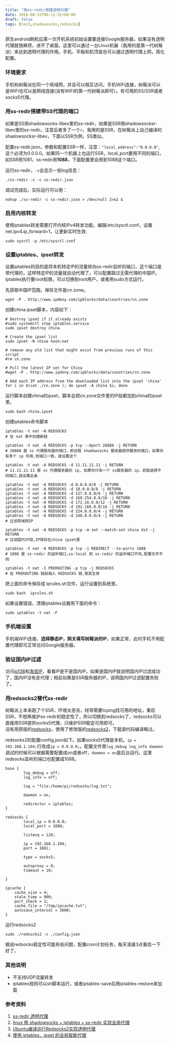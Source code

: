 ```yaml
---
title: "用ss-redir搭建透明代理"
date: 2018-08-31T06:11:31+08:00
draft: false
tags: [tech,shadowsocks,redsocks]
---
```


原生android刷机后第一次开机系统初始设置要连接Google服务器，如果没有透明代理就很麻烦，进不了桌面。这里可以通过一台Linux机器（我用的是第一代树莓派）来达到透明代理的作用。手机、平板和机顶盒也可以通过透明代理上网，简化配置。

<!--more-->

### 环境要求

手机和树莓派在同一个局域网，并且可以相互访问，手机WiFi连接，树莓派可以是WiFi也可以是网线连接(没有WiFi的第一代树莓派即可）。有可用的SS/SSR或者socks5代理。

### 用ss-redir搭建带SS代理的端口

如果是SS用shadowsocks-libev里的ss-redir，如果是SSR用shadowsocksr-libev里的ss-redir。注意后者多了一个`r`。我用的是SSR，在树莓派上自己编译的shadowsocksr-libev，下面以SSR为例，SS类似。

配置ss-redir.json，参数和配置SSR一样，注意：`"local_address":"0.0.0.0"`,  这个必须为0.0.0.0。如果同一个机器上也运行SSR，local_port要用不同的端口，如SSR用1081，ss-redir用**1088**，下面配置里会用到1088这个端口。

运行ss-redir，`-v`会显示一些log信息：

```
./ss-redir -v -c ss-redir.json
```

调试完成后，实际运行可以用：

```
nohup ./ss-redir -c ss-redir.json > /dev/null 2>&1 &
```

### 启用内核转发

使用iptables转发需要打开内核IPv4转发功能，编辑/etc/sysctl.conf，设置net.ipv4.ip_forward=1，让更新实时生效: 

```
sudo sysctl -p /etc/sysctl.conf
```

### 设置iptables、ipset转发

设置iptables的目的是将本机特定IP的流量转向ss-redir监听的端口，这个端口是带代理的，这样特定IP的流量就自动代理了。可以配置跳过无需代理的中国IP。iptables执行要root权限，可以切换到root用户，或者用sudo方式运行。

先获取中国IP范围，保存文件是cn.zone。

```
wget -P . http://www.ipdeny.com/ipblocks/data/countries/cn.zone
```

创建china.ipset脚本，内容如下：

```
# Destroy ipset if it already exists
#sudo systemctl stop iptables.service
sudo ipset destroy china

# Create the ipset list
sudo ipset -N china hash:net

# remove any old list that might exist from previous runs of this script
#rm cn.zone

# Pull the latest IP set for China
#wget -P . http://www.ipdeny.com/ipblocks/data/countries/cn.zone

# Add each IP address from the downloaded list into the ipset 'china'
for i in $(cat ./cn.zone ); do ipset -A china $i; done
```

运行脚本创建china的ipset，脚本会把cn.zone文件里的IP段都加到china的ipset里。

```
sudo bash china.ipset
```

创建iptables命令脚本

```
iptables -t nat -N REDSOCKS
# 在 nat 表中创建新链

iptables -t nat -A REDSOCKS -p tcp --dport 28888 -j RETURN
# 28888 是 ss 代理服务器的端口，即远程 shadowsocks 服务器提供服务的端口，如果你有多个 ip 可用,但端口一致，就设置这个

iptables -t nat -A REDSOCKS -d 11.11.11.11 -j RETURN
# 11.11.11.11 是 ss 代理服务器的 ip, 如果你只有一个 ss服务器的 ip，却能选择不同端口,就设置此条

iptables -t nat -A REDSOCKS -d 0.0.0.0/8 -j RETURN
iptables -t nat -A REDSOCKS -d 10.0.0.0/8 -j RETURN
iptables -t nat -A REDSOCKS -d 127.0.0.0/8 -j RETURN
iptables -t nat -A REDSOCKS -d 169.254.0.0/16 -j RETURN
iptables -t nat -A REDSOCKS -d 172.16.0.0/12 -j RETURN
iptables -t nat -A REDSOCKS -d 192.168.0.0/16 -j RETURN
iptables -t nat -A REDSOCKS -d 224.0.0.0/4 -j RETURN
iptables -t nat -A REDSOCKS -d 240.0.0.0/4 -j RETURN
# 过滤局域网IP

iptables -t nat -A REDSOCKS -p tcp -m set --match-set china dst -j RETURN
# 过滤国内IP段,IP保存在china ipset里

iptables -t nat -A REDSOCKS -p tcp -j REDIRECT --to-ports 1088
# 1088 是 ss-redir 的监听端口,ss-local 和 ss-redir 的监听端口不同,配置文件不同

iptables -t nat -I PREROUTING -p tcp -j REDSOCKS
# 在 PREROUTING 链前插入 REDSOCKS 链,使其生效
```

把上面的命令保存成 iprules.sh文件，运行设置到系统里。

```
sudo bash  iprules.sh
```

如果设置错误，清理iptables设置用下面的命令：

```
sudo iptables -t nat -F
```

### 手机端设置

手机端WiFi连接，**选择静态IP，网关填写树莓派的IP**。如果正常，此时手机不用配置代理即可正常访问Google服务器。

### 验证国内IP过滤

访问[ip138](http://www.ip138.com/)和[淘宝IP](http://ip.taobao.com/)，看看IP是不是国内IP，如果是国内IP就说明国内IP过滤成功了，国内IP没有走代理；相反如果是SSR服务器的IP，说明国内IP过滤配置失败了。

### 用redsocks2替代ss-redir

树莓派上本来跑了个SSR，环境太恶劣，经常需要tcping找可用的地址，重启SSR，不想再维护ss-redir的稳定性了，所以切换到redsocks了，redsocks可以直接用SSR提供socks5代理，只维护SSR稳定可用即可。  
没有用原版的[redsocks](https://github.com/darkk/redsocks)，使用了修改版的[redsocks2](https://github.com/semigodking/redsocks)，下载源代码编译略过。

redsocks2的配置config.json如下。如果socks5代理是本机，`ip = 192.168.1.104;`行改成`ip = 0.0.0.0;`。配置文件里`log_debug log_info daemon`调试的时候可以根据需要配置成on或者off，`daemon = on`是后台运行。这里redsocks监听的端口也配置成1088。

```
base {
        log_debug = off;
        log_info = off;

        log = "file:/home/pi/redsocks/log.txt";

        daemon = on;

        redirector = iptables;
}

redsocks {
        local_ip = 0.0.0.0;
        local_port = 1088;

        listenq = 128;

        ip = 192.168.1.104;
        port = 1081;

        type = socks5;

        autoproxy = 0;
        timeout = 10;

}

ipcache {
    cache_size = 4;
    stale_time = 900;
    port_check = 1;
    cache_file = "/tmp/ipcache.txt";
    autosave_interval = 3600;
}
```

运行redsocks2

```
sudo ./redsocks2 -c ./config.json
```

据说redsocks稳定性可能有些问题，配置cron计划任务，每天凌晨3点重启一下好了。

### 其他说明

* 不支持UDP流量转发
* iptables规则可以sh脚本运行，或者iptables-save后用iptables-restore来加载

### 参考资料

1. [ss-redir 透明代理](https://gist.github.com/wen-long/8644243)
1. [linux 用 shadowsocks + iptables + ss-redir 实现全局代理](https://blog.csdn.net/chouzhou9701/article/details/78816029)
1. [Ubuntu编译运行Redsocks2实现透明代理](https://blog.csdn.net/lvshaorong/article/details/52933544)
1. [使用 iptables、ipset 的全局智能代理](https://blog.chih.me/global-proxy-within-ipset-and-iptables.html)

